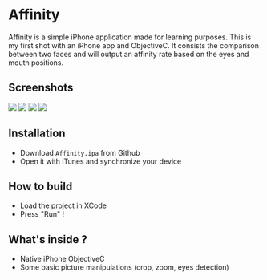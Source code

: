 Affinity
========

Affinity is a simple iPhone application made for learning purposes. This is my first shot with an iPhone app and ObjectiveC.
It consists the comparison between two faces and will output an affinity rate based on the eyes and mouth positions.

Screenshots
-----------

![](http://lois.di-qual.net/files/affinity/1_.png)  ![](http://lois.di-qual.net/files/affinity/2_.png)  ![](http://lois.di-qual.net/files/affinity/3_.png)  ![](http://lois.di-qual.net/files/affinity/4_.png)

Installation
------------

 * Download `Affinity.ipa` from Github
 * Open it with iTunes and synchronize your device

How to build
------------

 * Load the project in XCode
 * Press "Run" !

What's inside ?
---------------

 * Native iPhone ObjectiveC
 * Some basic picture manipulations (crop, zoom, eyes detection)